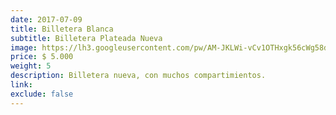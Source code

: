 ```yaml
---
date: 2017-07-09
title: Billetera Blanca
subtitle: Billetera Plateada Nueva
image: https://lh3.googleusercontent.com/pw/AM-JKLWi-vCv1OTHxgk56cWg58dIz89B47GE9FE4hBlyJoN_2Ln8Tl1JCpou0rKT8h-c7VjMd5FnllTV7zP5pmbqqHeh94KbwRxt3X7a2Lj2ylx7cK_tXGRa8HQ4-NOaXzJh1iZqTLAAPEq7HoA1N3INOSR-iA=w465-h621-no?authuser=0
price: $ 5.000
weight: 5
description: Billetera nueva, con muchos compartimientos.
link: 
exclude: false
---
```

